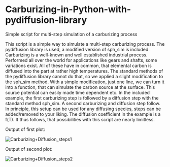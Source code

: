 # Carburizing-in-Python-with-pydiffusion-library
Simple script for multi-step simulation of a carburizing process

This script is a simple way to simulate a multi-step carburizing process. The pydiffusion library is used, a modified version of sph_sim is included. Carburizing is a well-known and well 
established industrial process. Performed all over the world for applications like gears and shafts, some variations exist. All of these have in common, that elemental carbon is diffused into
the part at rather high temperatures. The standard methods of the pydiffusion library cannot do that, so we applied a slight modification to the sph_sim method.
With a simple modification, just one line, we can turn it into a function, that can simulate the carbon source at the surface. This source potential can easily made time dependent etc.
In the included example, the first carburizing step is followed by a diffusion step with the standard method sph_sim. A second carburizing and diffusion step follow.
In principle, this setup can be used for any diffusing species, steps can be added/removed to your liking.
The diffusion coefficient in the example is a f(T). 
It thus follows, that possibilities with this script are nearly limitless.

Output of first plot:

![Carburizing+Diffusion_steps1](https://github.com/emefff/Carburizing-in-Python-with-pydiffusion-library/assets/89903493/f0539904-af4b-4a05-b93c-88226c9d82a3)

Output of second plot:

![Carburizing+Diffusion_steps2](https://github.com/emefff/Carburizing-in-Python-with-pydiffusion-library/assets/89903493/590baf6e-fcc8-4e34-99d8-8ba50178cfad)
